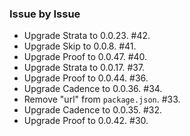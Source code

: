 ### Issue by Issue

 * Upgrade Strata to 0.0.23. #42.
 * Upgrade Skip to 0.0.8. #41.
 * Upgrade Proof to 0.0.47. #40.
 * Upgrade Strata to 0.0.17. #37.
 * Upgrade Proof to 0.0.44. #36.
 * Upgrade Cadence to 0.0.36. #34.
 * Remove "url" from `package.json`. #33.
 * Upgrade Cadence to 0.0.35. #32.
 * Upgrade Proof to 0.0.42. #30.
